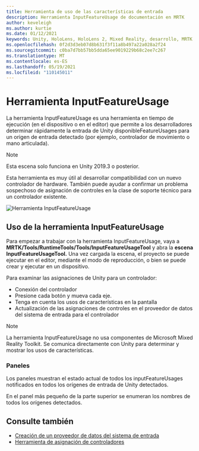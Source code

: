 ```yaml
---
title: Herramienta de uso de las características de entrada
description: Herramienta InputFeatureUsage de documentación en MRTK
author: keveleigh
ms.author: kurtie
ms.date: 01/12/2021
keywords: Unity, HoloLens, HoloLens 2, Mixed Reality, desarrollo, MRTK
ms.openlocfilehash: 0f2d3d3eb07d8b631f3f11a8b497a22a028a2f24
ms.sourcegitcommit: c0ba7d7bb57bb5dda65ee9019229b68c2ee7c267
ms.translationtype: MT
ms.contentlocale: es-ES
ms.lasthandoff: 05/19/2021
ms.locfileid: "110145011"
---
```

# <a name="inputfeatureusage-tool"></a>Herramienta InputFeatureUsage

La herramienta InputFeatureUsage es una herramienta en tiempo de ejecución (en el dispositivo o en el editor) que permite a los desarrolladores determinar rápidamente la entrada de Unity disponibleFeatureUsages para un origen de entrada detectado (por ejemplo, controlador de movimiento o mano articulada).

> [!NOTE]
> Esta escena solo funciona en Unity 2019.3 o posterior.

Esta herramienta es muy útil al desarrollar compatibilidad con un nuevo controlador de hardware. También puede ayudar a confirmar un problema sospechoso de asignación de controles en la clase de soporte técnico para un controlador existente.

![Herramienta InputFeatureUsage](../images/controller-mapping-tool/InputFeatureUsages.png)

## <a name="using-the-inputfeatureusage-tool"></a>Uso de la herramienta InputFeatureUsage

Para empezar a trabajar con la herramienta InputFeatureUsage, vaya a **MRTK/Tools/RuntimeTools/Tools/InputFeatureUsageTool** y abra la **escena InputFeatureUsageTool.** Una vez cargada la escena, el proyecto se puede ejecutar en el editor, mediante el modo de reproducción, o bien se puede crear y ejecutar en un dispositivo.

Para examinar las asignaciones de Unity para un controlador:

- Conexión del controlador
- Presione cada botón y mueva cada eje.
- Tenga en cuenta los usos de características en la pantalla
- Actualización de las asignaciones de controles en el proveedor de datos del sistema de entrada para el controlador

> [!NOTE]
> La herramienta InputFeatureUsage no usa componentes de Microsoft Mixed Reality Toolkit. Se comunica directamente con Unity para determinar y mostrar los usos de características.

### <a name="panels"></a>Paneles

Los paneles muestran el estado actual de todos los inputFeatureUsages notificados en todos los orígenes de entrada de Unity detectados.

En el panel más pequeño de la parte superior se enumeran los nombres de todos los orígenes detectados.

## <a name="see-also"></a>Consulte también

- [Creación de un proveedor de datos del sistema de entrada](../input/create-data-provider.md)
- [Herramienta de asignación de controladores](controller-mapping-tool.md)
